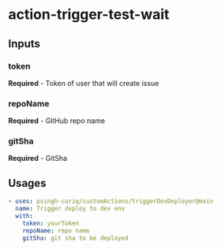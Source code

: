 # action-trigger-test-wait

## Inputs
### token
**Required** - Token of user that will create issue
### repoName
**Required** - GitHub repo name
### gitSha
**Required** - GitSha

## Usages
```yaml
- uses: psingh-cariq/customActions/triggerDevDeployer@main
  name: Trigger deploy to dev env
  with:
    token: yourToken
    repoName: repo name
    gitSha: git sha to be deployed
```
